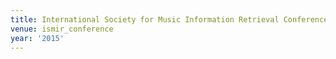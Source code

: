 ```yaml
---
title: International Society for Music Information Retrieval Conference (2015)
venue: ismir_conference
year: '2015'
---
```


